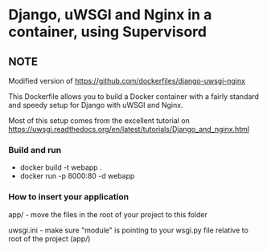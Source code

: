 # Django, uWSGI and Nginx in a container, using Supervisord

## NOTE
Modified version of https://github.com/dockerfiles/django-uwsgi-nginx

This Dockerfile allows you to build a Docker container with a fairly standard
and speedy setup for Django with uWSGI and Nginx.

Most of this setup comes from the excellent tutorial on 
https://uwsgi.readthedocs.org/en/latest/tutorials/Django_and_nginx.html

### Build and run
* docker build -t webapp .
* docker run -p 8000:80 -d webapp

### How to insert your application
app/ - move the files in the root of your project to this folder

uwsgi.ini - make sure "module" is pointing to your wsgi.py file relative to root of the project (app/)
